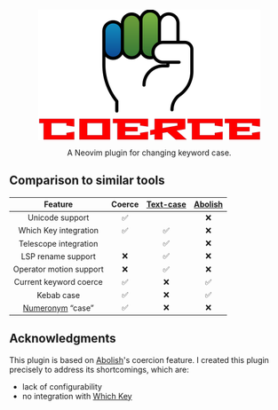 <!-- markdownlint-disable MD013 MD033 MD041 -->

<div align="center">
  <p>
    <img src="assets/coerce-fist-name.png" align="center" alt="Coerce Logo"
         width="400" />
  </p>
  <p>
    A Neovim plugin for changing keyword case.
  </p>
</div>

## Comparison to similar tools

| Feature                 | Coerce | [Text-case][text-case] | [Abolish][abolish] |
| :--:                    | :--:   | :--:                   | :--:               |
| Unicode support         | ✅     |                        | ❌                 |
| Which Key integration   | ✅     | ✅                     | ❌                 |
| Telescope integration   |        | ✅                     | ❌                 |
| LSP rename support      | ❌     | ✅                     | ❌                 |
| Operator motion support | ❌     | ✅                     | ❌                 |
| Current keyword coerce  | ✅     | ❌                     | ✅                 |
| Kebab case              | ✅     | ❌                     | ✅                 |
| [Numeronym] “case”      | ✅     | ❌                     | ❌                 |

## Acknowledgments

This plugin is based on [Abolish][abolish]'s coercion feature. I created this
plugin precisely to address its shortcomings, which are:

- lack of configurability
- no integration with [Which Key][which-key]

[abolish]: https://github.com/tpope/vim-abolish
[text-case]: https://github.com/johmsalas/text-case.nvim
[which-key]: https://github.com/folke/which-key.nvim
[Numeronym]: https://en.wikipedia.org/wiki/Numeronym#Numerical_contractions
